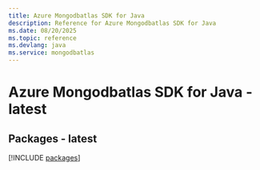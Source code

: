 ```yaml
---
title: Azure Mongodbatlas SDK for Java
description: Reference for Azure Mongodbatlas SDK for Java
ms.date: 08/20/2025
ms.topic: reference
ms.devlang: java
ms.service: mongodbatlas
---
```

# Azure Mongodbatlas SDK for Java - latest
## Packages - latest
[!INCLUDE [packages](mongodbatlas-index.md)]